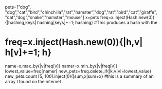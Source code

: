 pets=["dog", "dog","cat","bird","chinchilla","rat","hamster","dog","rat","bird","cat","giraffe","cat","dog","snake","hamster","mouse"]
x=pets
freq=x.inject(Hash.new(0)){|hashing,keys| hashing[keys]+=1; hashing} #This produces a hash with the 
# freq=x.inject(Hash.new(0)){|h,v| h[v]+=1; h}
name=x.max_by{|v|freq[v]}
namer=x.min_by{|v|freq[v]}
lowest_value=freq[namer]
new_pets=freq.delete_if{|k,v|v!=lowest_value}
new_pets.count
[5, 100].inject(0){|sum,x|sum+x} #this is a summary of an array I found on the internet